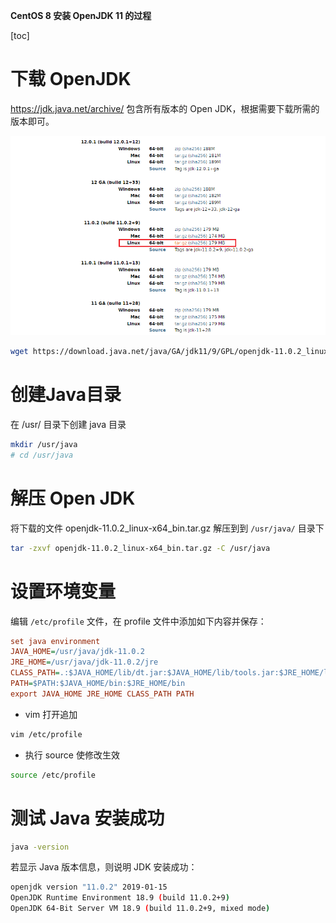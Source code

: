 **CentOS 8 安装 OpenJDK 11 的过程**

[toc]

# 下载 OpenJDK

https://jdk.java.net/archive/  包含所有版本的 Open JDK，根据需要下载所需的版本即可。

![](img/20230404091836.png)

```sh
wget https://download.java.net/java/GA/jdk11/9/GPL/openjdk-11.0.2_linux-x64_bin.tar.gz
```

# 创建Java目录

在 /usr/ 目录下创建 java 目录

```sh
mkdir /usr/java
# cd /usr/java
```

# 解压 Open JDK

将下载的文件 openjdk-11.0.2_linux-x64_bin.tar.gz 解压到到 `/usr/java/` 目录下

```sh
tar -zxvf openjdk-11.0.2_linux-x64_bin.tar.gz -C /usr/java
```

# 设置环境变量

编辑 `/etc/profile` 文件，在 profile 文件中添加如下内容并保存：

```ini
set java environment
JAVA_HOME=/usr/java/jdk-11.0.2        
JRE_HOME=/usr/java/jdk-11.0.2/jre     
CLASS_PATH=.:$JAVA_HOME/lib/dt.jar:$JAVA_HOME/lib/tools.jar:$JRE_HOME/lib
PATH=$PATH:$JAVA_HOME/bin:$JRE_HOME/bin
export JAVA_HOME JRE_HOME CLASS_PATH PATH
```

- vim 打开追加

```sh
vim /etc/profile
```

- 执行 source 使修改生效

```sh
source /etc/profile
```

# 测试 Java 安装成功

```sh
java -version
```

若显示 Java 版本信息，则说明 JDK 安装成功：

```sh
openjdk version "11.0.2" 2019-01-15
OpenJDK Runtime Environment 18.9 (build 11.0.2+9)
OpenJDK 64-Bit Server VM 18.9 (build 11.0.2+9, mixed mode)
```
